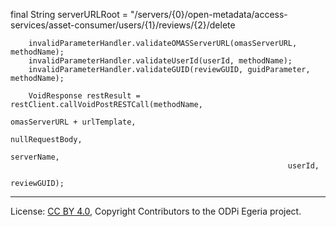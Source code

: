 <!-- SPDX-License-Identifier: CC-BY-4.0 -->
<!-- Copyright Contributors to the ODPi Egeria project. -->

final String   serverURLRoot = "/servers/{0}/open-metadata/access-services/asset-consumer/users/{1}/reviews/{2}/delete

        invalidParameterHandler.validateOMASServerURL(omasServerURL, methodName);
        invalidParameterHandler.validateUserId(userId, methodName);
        invalidParameterHandler.validateGUID(reviewGUID, guidParameter, methodName);

        VoidResponse restResult = restClient.callVoidPostRESTCall(methodName,
                                                                  omasServerURL + urlTemplate,
                                                                  nullRequestBody,
                                                                  serverName,
                                                                  userId,
                                                                  reviewGUID);




----
License: [CC BY 4.0](https://creativecommons.org/licenses/by/4.0/),
Copyright Contributors to the ODPi Egeria project.